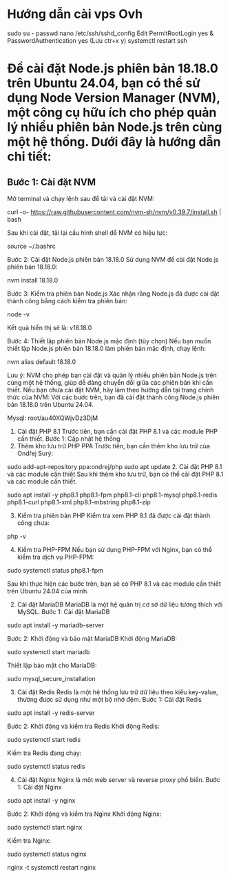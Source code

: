 # Hướng dẫn cài vps Ovh
sudo su -
passwd
nano /etc/ssh/sshd_config
Edit PermitRootLogin yes & PasswordAuthentication yes (Lưu ctr+x y)
systemctl restart ssh

# Để cài đặt Node.js phiên bản 18.18.0 trên Ubuntu 24.04, bạn có thể sử dụng Node Version Manager (NVM), một công cụ hữu ích cho phép quản lý nhiều phiên bản Node.js trên cùng một hệ thống. Dưới đây là hướng dẫn chi tiết:

## Bước 1: Cài đặt NVM
Mở terminal và chạy lệnh sau để tải và cài đặt NVM:

curl -o- https://raw.githubusercontent.com/nvm-sh/nvm/v0.39.7/install.sh | bash

Sau khi cài đặt, tải lại cấu hình shell để NVM có hiệu lực:

source ~/.bashrc

Bước 2: Cài đặt Node.js phiên bản 18.18.0
Sử dụng NVM để cài đặt Node.js phiên bản 18.18.0:

nvm install 18.18.0

Bước 3: Kiểm tra phiên bản Node.js
Xác nhận rằng Node.js đã được cài đặt thành công bằng cách kiểm tra phiên bản:

node -v

Kết quả hiển thị sẽ là: v18.18.0

Bước 4: Thiết lập phiên bản Node.js mặc định (tùy chọn)
Nếu bạn muốn thiết lập Node.js phiên bản 18.18.0 làm phiên bản mặc định, chạy lệnh:

nvm alias default 18.18.0

Lưu ý:
NVM cho phép bạn cài đặt và quản lý nhiều phiên bản Node.js trên cùng một hệ thống, giúp dễ dàng chuyển đổi giữa các phiên bản khi cần thiết.
Nếu bạn chưa cài đặt NVM, hãy làm theo hướng dẫn tại trang chính thức của NVM:
Với các bước trên, bạn đã cài đặt thành công Node.js phiên bản 18.18.0 trên Ubuntu 24.04.

Mysql: root/au40XQWjvDz3DjM

1. Cài đặt PHP 8.1
Trước tiên, bạn cần cài đặt PHP 8.1 và các module PHP cần thiết.
Bước 1: Cập nhật hệ thống
1. Thêm kho lưu trữ PHP PPA
Trước tiên, bạn cần thêm kho lưu trữ của Ondřej Surý:

sudo add-apt-repository ppa:ondrej/php
sudo apt update
2. Cài đặt PHP 8.1 và các module cần thiết
Sau khi thêm kho lưu trữ, bạn có thể cài đặt PHP 8.1 và các module cần thiết.

sudo apt install -y php8.1 php8.1-fpm php8.1-cli php8.1-mysql php8.1-redis php8.1-curl php8.1-xml php8.1-mbstring php8.1-zip

3. Kiểm tra phiên bản PHP
Kiểm tra xem PHP 8.1 đã được cài đặt thành công chưa:

php -v

4. Kiểm tra PHP-FPM
Nếu bạn sử dụng PHP-FPM với Nginx, bạn có thể kiểm tra dịch vụ PHP-FPM:

sudo systemctl status php8.1-fpm

Sau khi thực hiện các bước trên, bạn sẽ có PHP 8.1 và các module cần thiết trên Ubuntu 24.04 của mình.


2. Cài đặt MariaDB
MariaDB là một hệ quản trị cơ sở dữ liệu tương thích với MySQL.
Bước 1: Cài đặt MariaDB

sudo apt install -y mariadb-server

Bước 2: Khởi động và bảo mật MariaDB
Khởi động MariaDB:

sudo systemctl start mariadb

Thiết lập bảo mật cho MariaDB:

sudo mysql_secure_installation

3. Cài đặt Redis
Redis là một hệ thống lưu trữ dữ liệu theo kiểu key-value, thường được sử dụng như một bộ nhớ đệm.
Bước 1: Cài đặt Redis

sudo apt install -y redis-server

Bước 2: Khởi động và kiểm tra Redis
Khởi động Redis:

sudo systemctl start redis

Kiểm tra Redis đang chạy:

sudo systemctl status redis

4. Cài đặt Nginx
Nginx là một web server và reverse proxy phổ biến.
Bước 1: Cài đặt Nginx

sudo apt install -y nginx

Bước 2: Khởi động và kiểm tra Nginx
Khởi động Nginx:

sudo systemctl start nginx

Kiểm tra Nginx:

sudo systemctl status nginx


nginx -t
systemctl restart nginx

